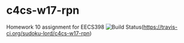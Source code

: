 # c4cs-w17-rpn
Homework 10 assignment for EECS398
![Build Status](https://travis-ci.org/sudoku-lord/c4cs-w17-rpn.svg?branch=master)(https://travis-ci.org/sudoku-lord/c4cs-w17-rpn)

